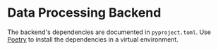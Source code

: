 # Data Processing Backend

The backend's dependencies are documented in `pyproject.toml`. Use [Poetry](https://python-poetry.org/) to install the dependencies in a virtual environment.

